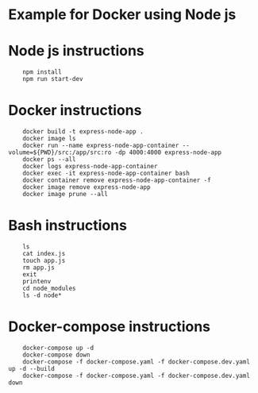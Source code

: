# Example for Docker using Node js

# Node js instructions
        npm install
        npm run start-dev

# Docker instructions
        docker build -t express-node-app .
        docker image ls
        docker run --name express-node-app-container --volume=${PWD}/src:/app/src:ro -dp 4000:4000 express-node-app
        docker ps --all
        docker logs express-node-app-container
        docker exec -it express-node-app-container bash
        docker container remove express-node-app-container -f
        docker image remove express-node-app
        docker image prune --all

# Bash instructions
        ls
        cat index.js 
        touch app.js
        rm app.js
        exit
        printenv
        cd node_modules
        ls -d node* 

# Docker-compose instructions
        docker-compose up -d
        docker-compose down
        docker-compose -f docker-compose.yaml -f docker-compose.dev.yaml up -d --build
        docker-compose -f docker-compose.yaml -f docker-compose.dev.yaml down
